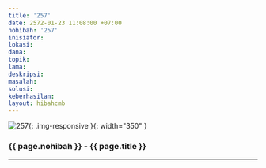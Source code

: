 ```yaml
---
title: '257'
date: 2572-01-23 11:08:00 +07:00
nohibah: '257'
inisiator: 
lokasi: 
dana: 
topik: 
lama: 
deskripsi: 
masalah: 
solusi: 
keberhasilan: 
layout: hibahcmb
---
```


![257](/static/img/hibahcmb/257.png){: .img-responsive }{: width="350" }

### {{ page.nohibah }} - {{ page.title }}

---
